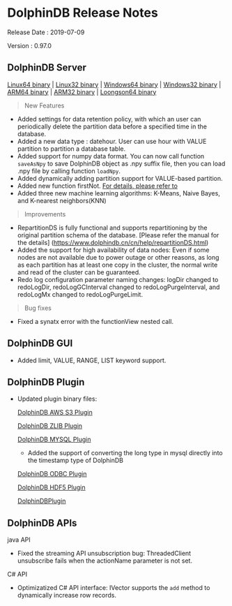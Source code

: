 # DolphinDB Release Notes

Release Date : 2019-07-09

Version : 0.97.0

## DolphinDB Server
[Linux64 binary](http://www.dolphindb.com/downloads/DolphinDB_Linux64_V0.97.0.zip) | 
[Linux32 binary](http://www.dolphindb.com/downloads/DolphinDB_Linux32_V0.97.0.zip) | [Windows64 binary](http://www.dolphindb.com/downloads/DolphinDB_Win64_V0.97.0.zip) | 
[Windows32 binary](http://www.dolphindb.com/downloads/DolphinDB_Win32_V0.97.0.zip) | 
[ARM64 binary](http://www.dolphindb.com/downloads/DolphinDB_ARM64_V0.97.0.zip) | 
[ARM32 binary](http://www.dolphindb.com/downloads/DolphinDB_ARM32_V0.97.0.zip) | [Loongson64 binary](http://www.dolphindb.com/downloads/DolphinDB_Loongson64_V0.97.0.zip) 

> New Features
* Added settings for data retention policy, with which an user can periodically delete the partition data before a specified time in the database.
* Added a new data type : datehour. User can use hour with VALUE partition to partition a database table. 
* Added support for numpy data format. You can now  call function `saveAsNpy` to save DolphinDB object as .npy suffix file, then you can load .npy file by calling function `loadNpy`.
* Added dynamically adding partition support for VALUE-based partition.
* Added new function firstNot. [For details, please refer to](https://www.dolphindb.cn/cn/help/firstNot.html)
* Added three new machine learning algorithms: K-Means, Naive Bayes, and K-nearest neighbors(KNN)

> Improvements
* RepartitionDS is fully functional and supports repartitioning by the original partition schema of the database. [Please refer the manual for the details] (https://www.dolphindb.cn/cn/help/repartitionDS.html)
* Added the support for high availability of data nodes: Even if some nodes are not available due to power outage or other reasons, as long as each partition has at least one copy in the cluster, the normal write and read of the cluster can be guaranteed.
* Redo log configuration parameter naming changes: logDir changed to redoLogDir, redoLogGCInterval changed to redoLogPurgeInterval, and redoLogMx changed to redoLogPurgeLimit.

> Bug fixes
* Fixed a synatx error with the functionView nested call. 

## DolphinDB GUI

* Added limit, VALUE, RANGE, LIST keyword support.

## DolphinDB Plugin

* Updated plugin binary files:

    [DolphinDB AWS S3 Plugin](http://www.dolphindb.com/downloads/AWSS3_V0.97.0.zip)

    [DolphinDB ZLIB Plugin](http://www.dolphindb.com/downloads/ZLIB_V0.97.0.zip)

    [DolphinDB MYSQL Plugin](http://www.dolphindb.com/downloads/MYSQL_V0.97.0.zip)

    * Added the support of converting the long type in mysql directly into the timestamp type of DolphinDB

    [DolphinDB ODBC Plugin](http://www.dolphindb.com/downloads/ODBC_V0.97.0.zip)

    [DolphinDB HDF5 Plugin](http://www.dolphindb.com/downloads/HDF5_V0.97.0.zip)

    [DolphinDBPlugin](https://github.com/dolphindb/release/raw/master/0.97/DolphinDB_Plugin_V0.97.0_src.zip)

## DolphinDB APIs

java API

* Fixed the streaming API unsubscription bug: ThreadedClient unsubscribe fails when the actionName parameter is not set.

C# API

* Optimizatized C# API interface: IVector supports the `add` method to dynamically increase row records.
